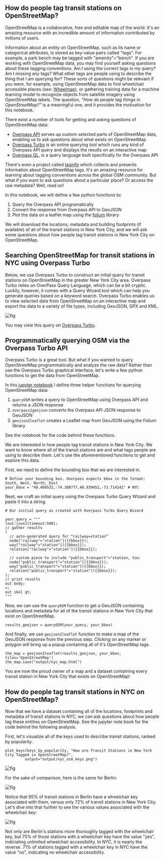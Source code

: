 ## How do people tag transit stations on OpenStreetMap?

OpenStreetMap is a collaborative, free and editable map of the world. It's an amazing resource with an incredible amount of information contributed by millions of users.

Information about an entity on OpenStreetMap, such as its name or categorical attributes, is stored as key-value pairs called "tags". For example, a park bench may be tagged with "amenity"="bench". If you are working with OpenStreetMap data, you may find yourself asking questions about these tagging conventions. Am I using the correct tags in my query? Am I missing any tags? What other tags are people using to describe the thing that I am querying for? These sorts of questions might be relevant if you were, for example, using OpenStreetMap data to find wheelchair accessible places (see: [Wheelmap](https://wheelmap.org/en/map#/?zoom=14)), or gathering training data for a machine learning model to recognize objects from satellite imagery using OpenStreetMap labels. The question, *"How do people tag things in OpenStreetMap?"* is a meaningful one, and it provides the motivation for this notebook.

There exist a number of tools for getting and asking questions of OpenStreetMap data:

- [Overpass API](http://wiki.openstreetmap.org/wiki/Overpass_API) serves up custom selected parts of OpenStreetMap data, enabling us to ask questions about what exists on OpenStreetMap
- [Overpass Turbo](http://overpass-turbo.eu/) is an online querying tool which runs any kind of Overpass API query and displays the results on an interactive map
- [Overpass QL](http://wiki.openstreetmap.org/wiki/Overpass_API/Overpass_QL), is a query language built specifically for the Overpass API

There's even a project called [taginfo](https://taginfo.openstreetmap.org/) which collects and presents information about OpenStreetMap tags. It's an amazing resource for learning about tagging conventions across the global OSM community. But what if you want to ask questions about a particular place? Or access the raw metadata? Well, read on!

In this notebook, we will define a few python functions to:

1) Query the Overpass API programatically
2) Convert the response from Overpass API to GeoJSON
3) Plot the data on a leaflet map using the [folium](https://github.com/python-visualization/folium) library
    
We will download the locations, metadata and building footprints (if available) of all of the transit stations in New York City, and we will ask some questions about how people tag transit stations in New York City on OpenStreetMap.

## Searching OpenStreetMap for transit stations in NYC using Overpass Turbo

Below, we use Overpass Turbo to construct an initial query for transit stations on OpenStreetMap in the greater New York City area. Overpass Turbo relies on OverPass Query Language, which can be a bit cryptic. Luckily, however, it comes with a Query Wizard tool which can help you generate queries based on a keyword search. Overpass Turbo enables us to view selected data from OpenStreetMap on an interactive map and export the data to a variety of file types, including GeoJSON, GPX and KML. 

![fig](https://i.imgur.com/1pkp9Ww.jpg)

You may view this query on [Overpass Turbo](http://overpass-turbo.eu/s/rZ7).

## Programmatically querying OSM via the Overpass Turbo API

Overpass Turbo is a great tool. But what if you wanted to query OpenStreetMap programmatically and analyze the raw data? Rather than use the Overpass Turbo graphical interface, let's write a few python functions to get the data from OpenStreetMap. 

In this [jupyter notebook](https://github.com/transitland/station-hierarchy-exploratory-analysis) I define three helper functions for querying OpenStreetMap data:

1. `queryOSM` writes a query to OpenStreetMap using Overpass API and returns a JSON response
2. `overpass2geojson` converts the Overpass API JSON response to GeoJSON
3. `geojson2leaflet` creates a Leaflet map from GeoJSON using the Folium library

See the notebook for the code behind these functions.

We are interested in how people tag transit stations in New York City. We want to know where all of the transit stations are and what tags people are using to describe them. Let's use the aforementioned functions to get and explore this data.

First, we need to define the bounding box that we are interested in.

```
# Define your bounding box. Overpass expects bbox in the format: South, West, North, East
your_bbox = "40.460532,-74.308777,40.939452,-73.714142" # NYC
```

Next, we craft an initial query using the Overpass Turbo Query Wizard and paste it into a string.

```
# Our initial query as created with Overpass Turbo Query Wizard

your_query = """
[out:json][timeout:500];
// gather results
(
  // auto-generated query for “railway=station”
  node["railway"="station"]({{bbox}});
  way["railway"="station"]({{bbox}});
  relation["railway"="station"]({{bbox}});
  
  // custom piece to include "public_transport"="station, too:
  node["public_transport"="station"]({{bbox}});
  way["public_transport"="station"]({{bbox}});
  relation["public_transport"="station"]({{bbox}});
);
// print results
out body;
>;
out skel qt;
"""
```

Now, we can use the `queryOSM` function to get a GeoJSON containing locations and metadata for all of the transit stations in New York City that exist on OpenStreetMap.

```
results_geojson = queryOSM(your_query, your_bbox)
```

And finally, we use `geojson2leaflet` function to make a map of the GeoJSON response from the previous step. Clicking on any marker or polygon will bring up a popup containing all of it's OpenStreetMap tags.

```
the_map = geojson2leaflet(results_geojson, your_bbox, tiles='OpenStreetMap')
the_map.save("output/nyc_map.html")
```

You are now the proud owner of a map and a dataset containing every transit station in New York City that exists on OpenStreetMap!

## How do people tag transit stations in NYC on OpenStreetMap?

Now that we have a dataset containing all of the locations, footprints and metadata of transit stations in NYC, we can ask questions about how people tag these entities on OpenStreetMap. See the jupyter note book for the code behind the following analysis.

First, let's visualize all of the keys used to describe transit stations, ranked by popularity.
```
plot_keys(keys_by_popularity, "How are Transit Stations in New York City Tagged in OpenStreetMap?",
         output="output/nyc_osm_keys.png")
```
![fig](https://i.imgur.com/OMFOl2G.png)

For the sake of comparison, here is the same for Berlin:

![fig](https://i.imgur.com/x4oleFY.png)

Notice that 95% of transit stations in Berlin have a wheelchair key associated with them, versus only 72% of transit stations in New York City. Let's dive into that further to see the various values associated with the wheelchair key:

![fig](https://i.imgur.com/bq5O6Vp.png)

Not only are Berlin's stations more thoroughly tagged with the wheelchair key, but 75% of those stations with a wheelchair key have the value "yes", indiciating unlimited wheelchair accessibility. In NYC, it is nearly the reverse. 71% of stations tagged with a wheelchair key in NYC have the value "no", indicating no wheelchair accessibility.








